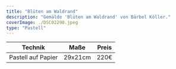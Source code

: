 ```yaml
---
title: "Blüten am Waldrand"
description: "Gemälde 'Blüten am Waldrand' von Bärbel Köller."
coverImage: ./DSC02298.jpeg
type: "Pastell"
---
```


| Technik                     | Maße      | Preis |
|-----------------------------|-----------|-------|
| Pastell auf Papier          | 29x21cm   | 220€  |
